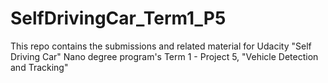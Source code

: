# SelfDrivingCar_Term1_P5
This repo contains the submissions and related material for Udacity "Self Driving Car" Nano degree program's Term 1 - Project 5, "Vehicle Detection and Tracking"
